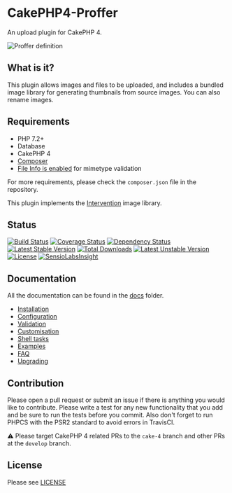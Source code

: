 # CakePHP4-Proffer
An upload plugin for CakePHP 4.

![Proffer definition](http://i.imgur.com/OaAqQ6x.png)

## What is it?
This plugin allows images and files to be uploaded, and includes a bundled image library for generating thumbnails from source images. You can also 
rename images.

## Requirements
* PHP 7.2+
* Database
* CakePHP 4
* [Composer](http://getcomposer.org/)
* [File Info is enabled](http://php.net/manual/en/book.fileinfo.php) for mimetype validation

For more requirements, please check the `composer.json` file in the repository.

This plugin implements the [Intervention](http://image.intervention.io/) image library.

## Status
[![Build Status](https://travis-ci.org/davidyell/CakePHP-Proffer.svg?branch=master)](https://travis-ci.org/davidyell/CakePHP-Proffer)
[![Coverage Status](https://coveralls.io/repos/davidyell/CakePHP3-Proffer/badge.png)](https://coveralls.io/r/davidyell/CakePHP3-Proffer)
[![Dependency Status](https://www.versioneye.com/user/projects/54eee43931e55e12f9000018/badge.svg?style=flat)](https://www.versioneye.com/user/projects/54eee43931e55e12f9000018)
[![Latest Stable Version](https://poser.pugx.org/davidyell/proffer/v/stable.svg)](https://packagist.org/packages/davidyell/proffer) [![Total Downloads](https://poser.pugx.org/davidyell/proffer/downloads.svg)](https://packagist.org/packages/davidyell/proffer) [![Latest Unstable Version](https://poser.pugx.org/davidyell/proffer/v/unstable.svg)](https://packagist.org/packages/davidyell/proffer) [![License](https://poser.pugx.org/davidyell/proffer/license.svg)](https://packagist.org/packages/davidyell/proffer)
[![SensioLabsInsight](https://insight.sensiolabs.com/projects/65daa950-3128-44ef-b388-d4370efd853c/mini.png)](https://insight.sensiolabs.com/projects/65daa950-3128-44ef-b388-d4370efd853c)

## Documentation
All the documentation can be found in the [docs](docs) folder.
* [Installation](docs/installation.md)
* [Configuration](docs/configuration.md)
* [Validation](docs/validation.md)
* [Customisation](docs/customisation.md)
* [Shell tasks](docs/shell.md)
* [Examples](docs/examples.md)
* [FAQ](docs/faq.md)
* [Upgrading](docs/upgrading.md)

## Contribution
Please open a pull request or submit an issue if there is anything you would like to contribute. Please write a test for
any new functionality that you add and be sure to run the tests before you commit. Also don't forget to run PHPCS with
the PSR2 standard to avoid errors in TravisCI.

:warning: Please target CakePHP 4 related PRs to the `cake-4` branch and other PRs at the `develop` branch.

## License
Please see [LICENSE](LICENSE)
